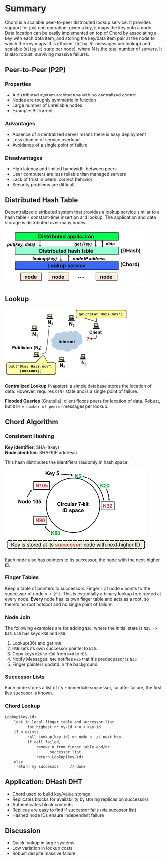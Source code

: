 # Summary

Chord is a scalable peer-to-peer distributed lookup service. It provides support for just one operation: given a key, it maps the key onto a node. Data location can be easily implemented on top of Chord by associating a key with each data
item, and storing the key/data item pair at the node to which the key maps. It is efficient (`O(log N)` messages per lookup) and scalable (`O(log N)` state per node), where N is the total number of servers. It is also robust, surviving massive failures.

## Peer-to-Peer (P2P)
### Properties
* A distributed system architecture with no centralized control
* Nodes are roughly symmetric in function
* Large number of unreliable nodes
* Example: BitTorrent

### Advantages
* Absence of a centralized server means there is easy deployment
* Less chance of service overload
* Avoidance of a single point of failure

### Disadvantages
* High latency and limited bandwidth between peers
* User computers are less reliable than managed servers
* Lack of trust in peers' correct behavior
* Security problems are difficult

## Distributed Hash Table
Decentralized distributed system that provides a lookup service similar to a hash table - constant-time insertion and lookup. The application and data storage is distributed over many nodes.

![state machine](/chord/dht.png)

## Lookup
![state machine](/chord/lookup.png)

**Centralized Lookup** (Napster): a simple database stores the location of data. However, requires `O(N)` state and is a single point of failure.

**Flooded Queries** (Gnutella): client floods peers for location of data. Robust, but `O(N = number of peers)` messages per lookup.


## Chord Algorithm

### Consistent Hashing
**Key identifier**: SHA-1(key)  
**Node identifier**: SHA-1(IP address)

This hash distributes the identifiers randomly in hash space.

![state machine](/chord/consistent_hashing.png)  

Each node also has pointers to its successor, the node with the next-higher ID. 

### Finger Tables
Keep a table of pointers to successors. Finger `i` at node `n` points to the successor of node `n + 2^i`. This is essentially a binary lookup tree rooted at every node. **Every** node has its own finger table and acts as a root, so there's no root hotspot and no single point of failure.

### Node Join
The following examples are for adding `N36`, where the initial state is `N25 -> N40`. `N40` has keys `K30` and `K38`.

1. Lookup(36) and get `N40`.
2. `N36` sets its own successor pointer to `N40`.
3. Copy keys `K26` to `K36` from `N40` to `N36`.
4. Notify Messages: `N40` notifies `N25` that it's predecessor is `N36` 
5. Finger pointers updatd in the background

### Successor Lists
Each node stores a list of its `r` immediate successor, so after failure, the first live succesor is known.

### Chord Lookup
```
Lookup(key-id)
	look in local finger table and successor-list	
		  for highest n: my-id < n < key-id
	if n exists
		  call Lookup(key-id) on node n	 // next hop
		  if call failed,
			  remove n from finger table and/or 
					successor list
			  return Lookup(key-id)
	else 
     return my successor	 // done
```

## Application: DHash DHT
* Chord used to build key/value storage.
* Replicates blocks for availability by storing replicas on successors
* Authenticates block contents
* Replicas are easy to find if successor fails (via sucessor list)
* Hashed node IDs ensure independent failure

## Discussion
* Quick lookup in large systems
* Low variation in lookup costs
* Robust despite massive failure
